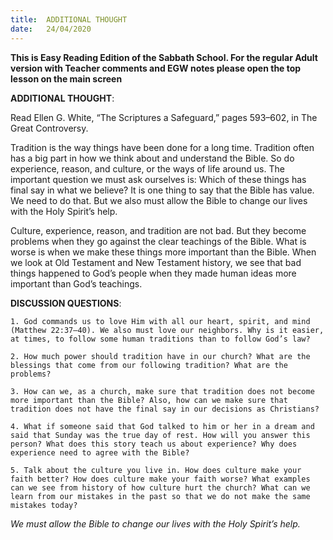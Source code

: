 ```yaml
---
title:  ADDITIONAL THOUGHT
date:   24/04/2020
---
```


**This is Easy Reading Edition of the Sabbath School. For the regular Adult version with Teacher comments and EGW notes please open the top lesson on the main screen** 

**ADDITIONAL THOUGHT**:

Read Ellen G. White, “The Scriptures a Safeguard,” pages 593–602, in The Great Controversy.

Tradition is the way things have been done for a long time. Tradition often has a big part in how we think about and understand the Bible. So do experience, reason, and culture, or the ways of life around us. The important question we must ask ourselves is: Which of these things has final say in what we believe? It is one thing to say that the Bible has value. We need to do that. But we also must allow the Bible to change our lives with the Holy Spirit’s help.

Culture, experience, reason, and tradition are not bad. But they become problems when they go against the clear teachings of the Bible. What is worse is when we make these things more important than the Bible. When we look at Old Testament and New Testament history, we see that bad things happened to God’s people when they made human ideas more important than God’s teachings.

**DISCUSSION QUESTIONS**:

`1. God commands us to love Him with all our heart, spirit, and mind (Matthew 22:37–40). We also must love our neighbors. Why is it easier, at times, to follow some human traditions than to follow God’s law?`

`2. How much power should tradition have in our church? What are the blessings that come from our following tradition? What are the problems?`

`3. How can we, as a church, make sure that tradition does not become more important than the Bible? Also, how can we make sure that tradition does not have the final say in our decisions as Christians?`

`4. What if someone said that God talked to him or her in a dream and said that Sunday was the true day of rest. How will you answer this person? What does this story teach us about experience? Why does experience need to agree with the Bible?`

`5. Talk about the culture you live in. How does culture make your faith better? How does culture make your faith worse? What examples can we see from history of how culture hurt the church? What can we learn from our mistakes in the past so that we do not make the same mistakes today?`

_We must allow the Bible to change our lives with the Holy Spirit’s help._
